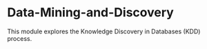 # Data-Mining-and-Discovery
This module explores the Knowledge Discovery in Databases (KDD) process.
